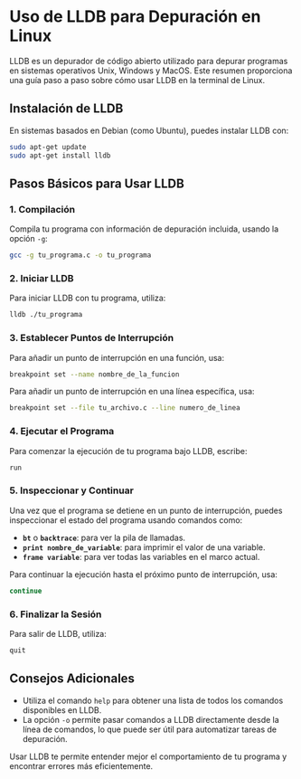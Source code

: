 
# Uso de LLDB para Depuración en Linux

LLDB es un depurador de código abierto utilizado para depurar programas en sistemas operativos Unix, Windows y MacOS.
Este resumen proporciona una guía paso a paso sobre cómo usar LLDB en la terminal de Linux.

## Instalación de LLDB

En sistemas basados en Debian (como Ubuntu), puedes instalar LLDB con:

```bash
sudo apt-get update
sudo apt-get install lldb
```

## Pasos Básicos para Usar LLDB

### 1. Compilación

Compila tu programa con información de depuración incluida, usando la opción `-g`:

```bash
gcc -g tu_programa.c -o tu_programa
```

### 2. Iniciar LLDB

Para iniciar LLDB con tu programa, utiliza:

```bash
lldb ./tu_programa
```

### 3. Establecer Puntos de Interrupción

Para añadir un punto de interrupción en una función, usa:

```bash
breakpoint set --name nombre_de_la_funcion
```

Para añadir un punto de interrupción en una línea específica, usa:

```bash
breakpoint set --file tu_archivo.c --line numero_de_linea
```

### 4. Ejecutar el Programa

Para comenzar la ejecución de tu programa bajo LLDB, escribe:

```bash
run
```

### 5. Inspeccionar y Continuar

Una vez que el programa se detiene en un punto de interrupción,
puedes inspeccionar el estado del programa usando comandos como:

- **`bt`** o **`backtrace`**: para ver la pila de llamadas.
- **`print nombre_de_variable`**: para imprimir el valor de una variable.
- **`frame variable`**: para ver todas las variables en el marco actual.

Para continuar la ejecución hasta el próximo punto de interrupción, usa:

```bash
continue
```

### 6. Finalizar la Sesión

Para salir de LLDB, utiliza:

```bash
quit
```

## Consejos Adicionales

- Utiliza el comando `help` para obtener una lista de todos los comandos disponibles en LLDB.
- La opción `-o` permite pasar comandos a LLDB directamente desde la línea de comandos,
 lo que puede ser útil para automatizar tareas de depuración.

Usar LLDB te permite entender mejor el comportamiento de tu programa y encontrar errores más eficientemente.
